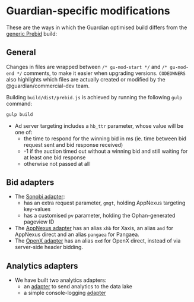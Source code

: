 # Guardian-specific modifications
These are the ways in which the Guardian optimised build differs from the [generic Prebid](https://github.com/prebid/Prebid.js) build:
## General

Changes in files are wrapped between `/* gu-mod-start */` and `/* gu-mod-end */` comments,
to make it easier when upgrading versions. `CODEOWNERS` also highlights which files
are actually created or modified by the @guardian/commercial-dev team.

Building `build/dist/prebid.js` is achieved by running the following `gulp` command:

```sh
gulp build
```

* Ad server targeting includes a `hb_ttr` parameter, whose value will be one of:
    * the time to respond for the winning bid in ms (ie. time between bid request sent and bid response received)
    * -1 if the auction timed out without a winning bid and still waiting for at least one bid response
    * otherwise not passed at all

## Bid adapters
* The [Sonobi adapter](https://github.com/guardian/Prebid.js/blob/master/modules/sonobiBidAdapter.js):
    * has an extra request parameter, `gmgt`, holding AppNexus targeting key-values
    * has a customised `pv` parameter, holding the Ophan-generated pageview ID
* The [AppNexus adapter](https://github.com/guardian/Prebid.js/blob/master/modules/appnexusBidAdapter.js) has an alias `xhb` for Xaxis, an alias `and` for AppNexus direct and an alias `pangaea` for Pangaea.
* The [OpenX adapter](https://github.com/guardian/Prebid.js/blob/master/modules/openxBidAdapter.js) has an alias `oxd` for OpenX direct, instead of via server-side header bidding.

## Analytics adapters
* We have built two analytics adapters:
    * an [adapter](https://github.com/guardian/Prebid.js/blob/master/modules/guAnalyticsAdapter.js) to send analytics to the data lake
    * a simple console-logging [adapter](https://github.com/guardian/Prebid.js/blob/master/modules/consoleLoggingAnalyticsAdapter.js)

